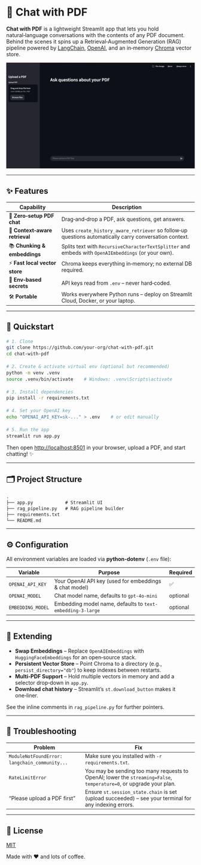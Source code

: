 # 📄 Chat with PDF

**Chat with PDF** is a lightweight Streamlit app that lets you hold natural‑language conversations with the contents of any PDF document.  
Behind the scenes it spins up a Retrieval‑Augmented Generation (RAG) pipeline powered by [LangChain](https://github.com/langchain-ai/langchain), [OpenAI](https://openai.com/), and an in‑memory [Chroma](https://docs.trychroma.com/) vector store.

![Screenshot](docs/screenshot.png)

---

## ✨ Features

| Capability | Description |
|------------|-------------|
| 🚀 **Zero‑setup PDF chat** | Drag‑and‑drop a PDF, ask questions, get answers. |
| 🧠 **Context‑aware retrieval** | Uses `create_history_aware_retriever` so follow‑up questions automatically carry conversation context. |
| 📚 **Chunking & embeddings** | Splits text with `RecursiveCharacterTextSplitter` and embeds with `OpenAIEmbeddings` (or your own). |
| ⚡ **Fast local vector store** | Chroma keeps everything in‑memory; no external DB required. |
| 🔐 **Env‑based secrets** | API keys read from `.env` – never hard‑coded. |
| 🛠 **Portable** | Works everywhere Python runs – deploy on Streamlit Cloud, Docker, or your laptop. |

---

## 🏁 Quickstart

```bash
# 1. Clone
git clone https://github.com/your‑org/chat‑with‑pdf.git
cd chat‑with‑pdf

# 2. Create & activate virtual env (optional but recommended)
python -m venv .venv
source .venv/bin/activate    # Windows: .venv\Scripts\activate

# 3. Install dependencies
pip install -r requirements.txt

# 4. Set your OpenAI key
echo "OPENAI_API_KEY=sk‑..." > .env    # or edit manually

# 5. Run the app
streamlit run app.py
```

Then open <http://localhost:8501> in your browser, upload a PDF, and start chatting! ✨

---

## 🗂️ Project Structure

```text
.
├── app.py            # Streamlit UI
├── rag_pipeline.py   # RAG pipeline builder
├── requirements.txt
└── README.md
```

---

## ⚙️ Configuration

All environment variables are loaded via **python‑dotenv** (`.env` file):

| Variable | Purpose | Required |
|----------|---------|----------|
| `OPENAI_API_KEY` | Your OpenAI API key (used for embeddings & chat model) | ✅ |
| `OPENAI_MODEL` | Chat model name, defaults to `gpt-4o-mini` | optional |
| `EMBEDDING_MODEL` | Embedding model name, defaults to `text-embedding-3-large` | optional |

---

## 📝 Extending

- **Swap Embeddings** – Replace `OpenAIEmbeddings` with `HuggingFaceEmbeddings` for an open‑source stack.
- **Persistent Vector Store** – Point Chroma to a directory (e.g., `persist_directory="db"`) to keep indexes between restarts.
- **Multi‑PDF Support** – Hold multiple vectors in memory and add a selector drop‑down in `app.py`.
- **Download chat history** – Streamlit’s `st.download_button` makes it one‑liner.

See the inline comments in `rag_pipeline.py` for further pointers.

---

## 🐛 Troubleshooting

| Problem | Fix |
|---------|-----|
| `ModuleNotFoundError: langchain_community...` | Make sure you installed with `-r requirements.txt`. |
| `RateLimitError` | You may be sending too many requests to OpenAI; lower the `streaming=False`, `temperature=0`, or upgrade your plan. |
| “Please upload a PDF first” | Ensure `st.session_state.chain` is set (upload succeeded) – see your terminal for any indexing errors. |

---

## 📨 License

[MIT](LICENSE)

Made with ❤️ and lots of coffee.
